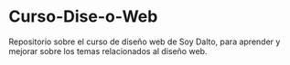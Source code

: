 # Curso-Dise-o-Web
Repositorio sobre el curso de diseño web de Soy Dalto, para aprender y mejorar sobre los temas relacionados al diseño web.
